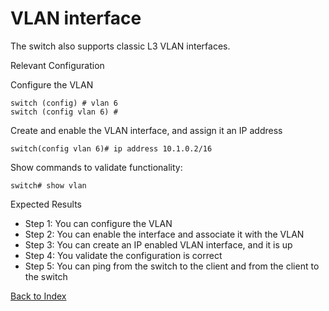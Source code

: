# VLAN interface 

The switch also supports classic L3 VLAN interfaces. 

Relevant Configuration 

Configure the VLAN 

```
switch (config) # vlan 6
switch (config vlan 6) #
```

Create and enable the VLAN interface, and assign it an IP address 

```
switch(config vlan 6)# ip address 10.1.0.2/16 
```

Show commands to validate functionality:  

```
switch# show vlan
```

Expected Results 

* Step 1: You can configure the VLAN
* Step 2: You can enable the interface and associate it with the VLAN
* Step 3: You can create an IP enabled VLAN interface, and it is up
* Step 4: You validate the configuration is correct
* Step 5: You can ping from the switch to the client and from the client to the switch  

[Back to Index](./index.md)